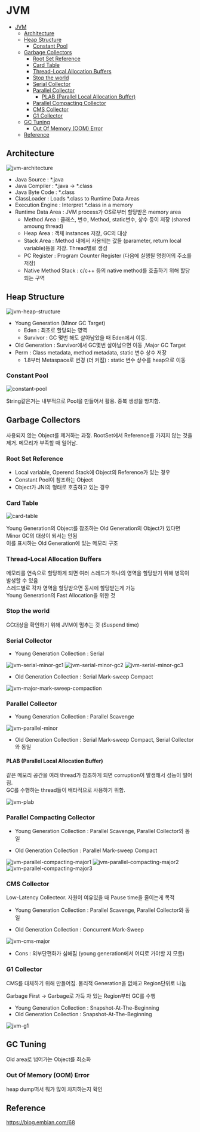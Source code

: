 # JVM

- [JVM](#jvm)
  - [Architecture](#architecture)
  - [Heap Structure](#heap-structure)
    - [Constant Pool](#constant-pool)
  - [Garbage Collectors](#garbage-collectors)
    - [Root Set Reference](#root-set-reference)
    - [Card Table](#card-table)
    - [Thread-Local Allocation Buffers](#thread-local-allocation-buffers)
    - [Stop the world](#stop-the-world)
    - [Serial Collector](#serial-collector)
    - [Parallel Collector](#parallel-collector)
      - [PLAB (Parallel Local Allocation Buffer)](#plab-parallel-local-allocation-buffer)
    - [Parallel Compacting Collector](#parallel-compacting-collector)
    - [CMS Collector](#cms-collector)
    - [G1 Collector](#g1-collector)
  - [GC Tuning](#gc-tuning)
    - [Out Of Memory (OOM) Error](#out-of-memory-oom-error)
  - [Reference](#reference)

## Architecture

![jvm-architecture](./img/jvm-architecture.png)

- Java Source : *.java
- Java Compiler : *.java -> *.class
- Java Byte Code : *.class
- ClassLoader : Loads *.class to Runtime Data Areas
- Execution Engine : Interpret *.class in a memory
- Runtime Data Area : JVM process가 OS로부터 할당받은 memory area
  - Method Area : 클래스, 변수, Method, static변수, 상수 등이 저장 (shared amoung thread)
  - Heap Area : 객체 instances 저장, GC의 대상
  - Stack Area : Method 내에서 사용되는 값들 (parameter, return local variable)등을 저장. Thread별로 생성
  - PC Register : Program Counter Register (다음에 실행될 명령어의 주소를 저장)
  - Native Method Stack : c/c++ 등의 native method를 호출하기 위해 할당되는 구역

## Heap Structure

![jvm-heap-structure](./img/jvm-heap-structure.png)

- Young Generation (Minor GC Target)
  - Eden : 최초로 할당되는 영역
  - Survivor : GC 몇번 해도 살아남았을 때 Eden에서 이동.
- Old Generation : Survivor에서 GC몇번 살아남으면 이동 ,Major GC Target
- Perm : Class metadata, method metadata, static 변수 상수 저장
  - 1.8부터 Metaspace로 변경 (더 커짐) : static 변수 상수를 heap으로 이동

### Constant Pool

![constant-pool](img/constant-pool.png)

String같은거는 내부적으로 Pool을 만들어서 활용. 중복 생성을 방지함.

## Garbage Collectors

사용되지 않는 Object를 제거하는 과정. RootSet에서 Reference를 가지지 않는 것을 제거. 메모리가 부족할 때 일어남.

### Root Set Reference

- Local variable, Operend Stack에 Object의 Reference가 있는 경우
- Constant Pool이 참조하는 Object
- Object가 JNI의 형태로 호출하고 있는 경우

### Card Table

![card-table](img/card-table.png)

Young Generation의 Object를 참조하는 Old Generation의 Object가 있다면 Minor GC의 대상이 되서는 안됨\
이를 표시하는 Old Generation에 있는 메모리 구조

### Thread-Local Allocation Buffers

메모리를 연속으로 할당하게 되면 여러 스레드가 하나의 영역을 할당받기 위해 병목이 발생할 수 있음\
스레드별로 각자 영역을 할당받으면 동시에 할당받는게 가능\
Young Generation의 Fast Allocation을 위한 것

### Stop the world

GC대상을 확인하기 위해 JVM이 멈추는 것 (Suspend time)

### Serial Collector

- Young Generation Collection : Serial

![jvm-serial-minor-gc1](./img/jvm-serial-minor-gc1.png)
![jvm-serial-minor-gc2](./img/jvm-serial-minor-gc2.png)
![jvm-serial-minor-gc3](./img/jvm-serial-minor-gc3.png)

- Old Generation Collection : Serial Mark-sweep Compact

![jvm-major-mark-sweep-compaction](./img/jvm-major-mark-sweep-compaction.png)

### Parallel Collector

- Young Generation Collection : Parallel Scavenge

![jvm-parallel-minor](./img/jvm-parallel-minor.png)

- Old Generation Collection : Serial Mark-sweep Compact, Serial Collector와 동일

#### PLAB (Parallel Local Allocation Buffer)

같은 메모리 공간을 여러 thread가 참조하게 되면 corruption이 발생해서 성능이 떨어짐.\
GC를 수행하는 thread들이 배타적으로 사용하기 위함.

![jvm-plab](./img/jvm-plab.png)

### Parallel Compacting Collector

- Young Generation Collection : Parallel Scavenge, Parallel Collector와 동일

- Old Generation Collection : Parallel Mark-sweep Compact

![jvm-parallel-compacting-major1](./img/jvm-parallel-compacting-major1.png)
![jvm-parallel-compacting-major2](./img/jvm-parallel-compacting-major2.png)
![jvm-parallel-compacting-major3](./img/jvm-parallel-compacting-major3.png)

### CMS Collector

Low-Latency Collecteor. 자원이 여유있을 때 Pause time을 줄이는게 목적

- Young Generation Collection : Parallel Scavenge, Parallel Collector와 동일

- Old Generation Collection : Concurrent Mark-Sweep

![jvm-cms-major](./img/jvm-cms-major.png)

- Cons : 외부단편화가 심해짐 (young generation에서 어디로 가야할 지 모름)

### G1 Collector

CMS를 대체하기 위해 만들어짐. 물리적 Generation을 없애고 Region단위로 나눔

Garbage First -> Garbage로 가득 차 있는 Region부터 GC를 수행

- Young Generation Collection : Snapshot-At-The-Beginning
- Old Generation Collection : Snapshot-At-The-Beginning

![jvm-g1](./img/jvm-g1.png)

## GC Tuning

Old area로 넘어가는 Object를 최소화

### Out Of Memory (OOM) Error

heap dump떠서 뭐가 많이 차지하는지 확인

## Reference

https://blog.embian.com/68